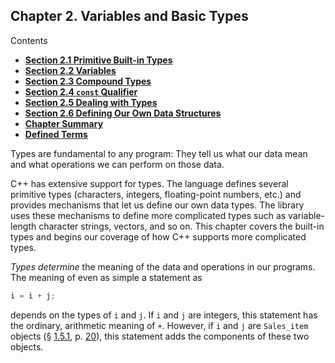 <h2 id="filepos284544">Chapter 2. Variables and Basic Types</h2>
<p>Contents</p><ul><li><strong><a href="021-2.1._primitive_builtin_types.html#filepos288112">Section 2.1 Primitive Built-in Types</a></strong></li><li><strong><a href="022-2.2._variables.html#filepos350076">Section 2.2 Variables</a></strong></li><li><strong><a href="023-2.3._compound_types.html#filepos394806">Section 2.3 Compound Types</a></strong></li><li><strong><a href="024-2.4._const_qualifier.html#filepos462256">Section 2.4 <code>const</code> Qualifier</a></strong></li><li><strong><a href="025-2.5._dealing_with_types.html#filepos535463">Section 2.5 Dealing with Types</a></strong></li><li><strong><a href="026-2.6._defining_our_own_data_structures.html#filepos576488">Section 2.6 Defining Our Own Data Structures</a></strong></li><li><strong><a href="027-chapter_summary.html#filepos610229">Chapter Summary</a></strong></li><li><strong><a href="028-defined_terms.html#filepos611642">Defined Terms</a></strong></li></ul>

<p>Types are fundamental to any program: They tell us what our data mean and what operations we can perform on those data.</p>
<p>C++ has extensive support for types. The language defines several primitive types (characters, integers, floating-point numbers, etc.) and provides mechanisms that let us define our own data types. The library uses these mechanisms to define more complicated types such as variable-length character strings, vectors, and so on. This chapter covers the built-in types and begins our coverage of how C++ supports more complicated types.</p>
<p><a id="filepos286944"></a><em>Types determine</em> the meaning of the data and operations in our programs. The meaning of even as simple a statement as</p>

```c++
i = i + j;
```

<p>depends on the types of <code>i</code> and <code>j</code>. If <code>i</code> and <code>j</code> are integers, this statement has the ordinary, arithmetic meaning of <code>+</code>. However, if <code>i</code> and <code>j</code> are <code>Sales_item</code> objects (§ <a href="015-1.5._introducing_classes.html#filepos222335">1.5.1</a>, p. <a href="015-1.5._introducing_classes.html#filepos222335">20</a>), this statement adds the components of these two objects.</p>
